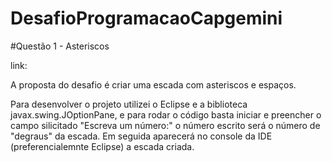 # DesafioProgramacaoCapgemini

#Questão 1 - Asteriscos

link: 

A proposta do desafio é criar uma escada com asteriscos e espaços.

Para desenvolver o projeto utilizei o Eclipse e a biblioteca javax.swing.JOptionPane, e para rodar o código basta iniciar e preencher o campo silicitado "Escreva um número:" o número escrito será o número de "degraus" da escada.
Em seguida aparecerá no console da IDE (preferencialemnte Eclipse) a escada criada.
